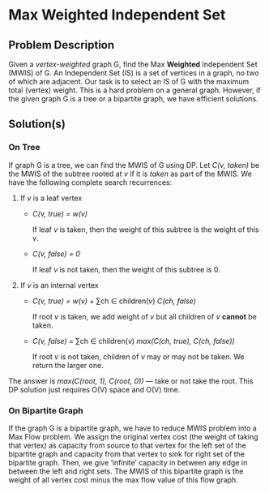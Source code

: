 # Max Weighted Independent Set

## Problem Description

Given a _vertex-weighted_ graph G, find the Max **Weighted** Independent Set (MWIS) of G. An Independent Set (IS) is a set of vertices in a graph, no two of which are adjacent. Our task is to select an IS of G with the maximum total (vertex) weight. This is a hard problem on a general graph. However, if the given graph G is a tree or a bipartite graph, we have efficient solutions.

## Solution(s)

### On Tree

If graph G is a tree, we can find the MWIS of G using DP. Let _C(v, taken)_ be the MWIS of the subtree rooted at _v_ if it is _taken_ as part of the MWIS. We have the following complete search recurrences:

1) If _v_ is a leaf vertex
	- _C(v, true) = w(v)_
	  
	  If leaf _v_ is taken, then the weight of this subtree is the weight of this _v_.
	- _C(v, false) = 0_
	  
	  If leaf _v_ is not taken, then the weight of this subtree is 0.
2) If _v_ is an internal vertex
	- _C(v, true) = w(v)_ + ∑ch ∈ children(_v_) _C(ch, false)_
	  
	  If root _v_ is taken, we add weight of _v_ but all children of _v_ **cannot** be taken.
	- _C(v, false) =_ ∑ch ∈ children(_v_) _max(C(ch, true), C(ch, false))_
	  
	  If root _v_ is not taken, children of _v_ may or may not be taken. We return the larger one.

The answer is _max(C(root, 1), C(root, 0))_ — take or not take the root. This DP solution just requires O(V) space and O(V) time.

### On Bipartite Graph

If the graph G is a bipartite graph, we have to reduce MWIS problem into a Max Flow problem. We assign the original vertex cost (the weight of taking that vertex) as capacity from source to that vertex for the left set of the bipartite graph and capacity from that vertex to sink for right set of the bipartite graph. Then, we give ‘infinite’ capacity in between any edge in between the left and right sets. The MWIS of this bipartite graph is the weight of all vertex cost minus the max flow value of this flow graph.
